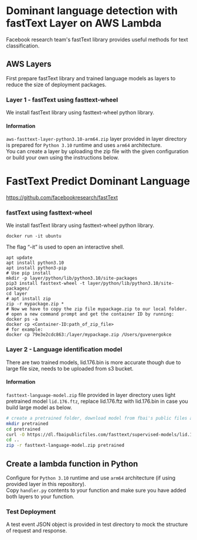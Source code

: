 # Dominant language detection with fastText Layer on AWS Lambda
Facebook research team's fastText library provides useful methods for text classification.

## AWS Layers
First prepare fastText library and trained language models as layers to reduce the size of deployment packages.

### Layer 1 - fastText using fasttext-wheel
We install fastText library using fasttext-wheel python library.

#### Information
`aws-fasttext-layer-python3.10-arm64.zip` layer provided in layer directory is prepared for `Python 3.10` runtime and uses `arm64` architecture.  
You can create a layer by uploading the zip file with the given configuration or build your own using the instructions below.

# FastText Predict Dominant Language
https://github.com/facebookresearch/fastText

### fastText using fasttext-wheel
We install fastText library using fasttext-wheel python library.

```console
docker run -it ubuntu
```
The flag “-it” is used to open an interactive shell.

```console
apt update
apt install python3.10
apt install python3-pip
# Use pip install
mkdir -p layer/python/lib/python3.10/site-packages
pip3 install fasttext-wheel -t layer/python/lib/python3.10/site-packages/
cd layer
# apt install zip
zip -r mypackage.zip *
# Now we have to copy the zip file mypackage.zip to our local folder.
# open a new command prompt and get the container ID by running:
docker ps -a
docker cp <Container-ID:path_of_zip_file>
# for example:
docker cp 79e3e2cdc863:/layer/mypackage.zip /Users/guvenergokce
```


### Layer 2 - Language identification model

There are two trained models, lid.176.bin is more accurate though due to large file size, needs to be uploaded from s3 bucket.

#### Information
`fasttext-language-model.zip` file provided in layer directory uses light pretrained model `lid.176.ftz`, replace lid.176.ftz with lid.176.bin in case you build large model as below.

```bash
# create a pretrained folder, download model from fbai's public files and zip folder.
mkdir pretrained
cd pretrained
curl -O https://dl.fbaipublicfiles.com/fasttext/supervised-models/lid.176.bin
cd ..
zip -r fasttext-language-model.zip pretrained
```

## Create a lambda function in Python
Configure for `Python 3.10` runtime and use `arm64` architecture (if using provided layer in this repository).  
Copy `handler.py` contents to your function and make sure you have added both layers to your function.

### Test Deployment
A test event JSON object is provided in test directory to mock the structure of request and response.

